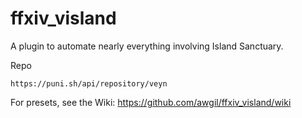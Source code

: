 # ffxiv_visland

A plugin to automate nearly everything involving Island Sanctuary.

Repo
```
https://puni.sh/api/repository/veyn
```

For presets, see the Wiki: https://github.com/awgil/ffxiv_visland/wiki









